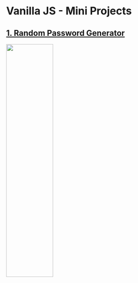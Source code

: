 # Vanilla JS - Mini Projects

## [1. Random Password Generator](./random-password-generator)

<img src = "https://user-images.githubusercontent.com/76716519/131452888-a677f698-a582-4075-9e77-3b90a88714f6.gif" width="50%" height="40%">
